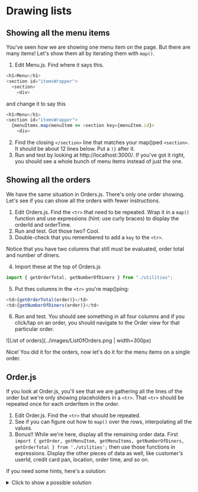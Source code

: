# Drawing lists
<!-- Time: 20 minutes -->

## Showing all the menu items
You've seen how we are showing one menu item on the page. But there are many items! Let's show them all by iterating them with `map()`.

1. Edit Menu.js. Find where it says this.
```JavaScript
<h1>Menu</h1>
<section id="itemsWrapper">
  <section>
    <div>
```
and change it to say this
```JavaScript
<h1>Menu</h1>
<section id="itemsWrapper">
  {menuItems.map(menuItem => <section key={menuItem.id}>
    <div>
```

2. Find the closing `</section>` line that matches your map()ped `<section>`. It should be about 12 lines below. Put a `)}` after it.
3.  Run and test by looking at http://localhost:3000/. If you've got it right, you should see a whole bunch of menu items instead of just the one.

## Showing all the orders
We have the same situation in Orders.js. There's only one order showing. Let's see if you can show all the orders with fewer instructions.

1.  Edit Orders.js. Find the `<tr>` that need to be repeated. Wrap it in a `map()` function and use expressions (hint: use curly braces) to display the orderId and orderTime.
2.  Run and test. Got those two? Cool. 
3.  Double-check that you remembered to add a `key` to the `<tr>`.

Notice that you have two columns that still must be evaluated, order total and number of diners.

4.  Import these at the top of Orders.js
```JavaScript
import { getOrderTotal, getNumberOfDiners } from "./utilities";
```
5.  Put thes columns in the `<tr>` you're map()ping:
```JavaScript
<td>{getOrderTotal(order)}</td>
<td>{getNumberOfDiners(order)}</td>
```
6.  Run and test. You should see something in all four columns and if you click/tap on an order, you should navigate to the Order view for that particular order.

![List of orders](../images/ListOfOrders.png | width=300px)

Nice! You did it for the orders, now let's do it for the menu items on a single order.

## Order.js
If you look at Order.js, you'll see that we are gathering all the lines of the order but we're only showing placeholders in a `<tr>`. That `<tr>` should be repeated once for each orderItem in the order.

1.  Edit Order.js. Find the `<tr>` that should be repeated.
2.  See if you can figure out how to `map()` over the rows, interpolating all the values. 
3.  Bonus!! While we're here, display all the remaining order data. First `import { getOrder, getMenuItem, getMenuItems, getNumberOfDiners, getOrderTotal } from './utilities';` then use those functions in expressions. Display the other pieces of data as well, like customer's userId, credit card pan, location, order time, and so on.

If you need some hints, here's a solution:
<details>
<summary>Click to show a possible solution</summary>

```html
<h2>Order {orderId}</h2>
<p>Customer: {order?.userId}</p>
<p>Number of guests: {order && getNumberOfDiners(order)}</p>
<p>Credit card: {order?.creditCard.PAN}, expiry: {order?.creditCard.expiryMonth}/{order?.creditCard.expiryYear}</p>
<p>Location: {order?.location}</p>
<p>Order time: {order?.orderTime.toLocaleString()}</p>
<table>
  <tbody>
    {order?.items.map(item => (
      <tr key={item.cartItemId}>
        <td>{getMenuItem(item.itemId)?.name}</td>
        <td>{item.price}</td>
        <td>(for {item.firstName})</td>
      </tr>
    ))}
    <tr><td>Tax</td><td>{order?.tax}</td></tr>
    <tr><td>Tip</td><td>{order?.tip}</td></tr>
    <tr><td>Total</td><td>{order && getOrderTotal(order)}</td></tr>
  </tbody>
</table>

```
</details>
